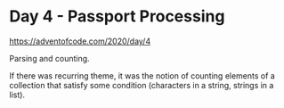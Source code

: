 # Day 4 - Passport Processing

<https://adventofcode.com/2020/day/4>

Parsing and counting.

If there was recurring theme, it was the notion of counting elements of a collection that satisfy some condition (characters in a string, strings in a list).

